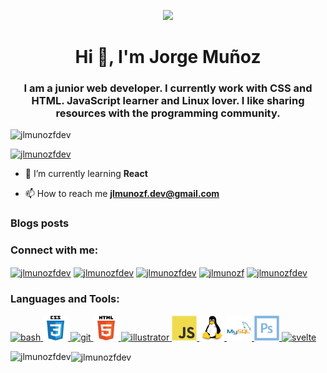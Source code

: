 <p align="center"> <img src="https://i.postimg.cc/SKYTc5Yd/logo-modified.png" style="width:200px"> </p>

<h1 align="center">Hi 👋, I'm Jorge Muñoz</h1>
<h3 align="center">I am a junior web developer. I currently work with CSS and HTML. JavaScript learner and Linux lover. I like sharing resources with the programming community.</h3>

<p align="left"> <img src="https://komarev.com/ghpvc/?username=jlmunozfdev&label=Profile%20views&color=0e75b6&style=flat" alt="jlmunozfdev" /> </p>


<p align="left"> <a href="https://twitter.com/jlmunozfdev" target="blank"><img src="https://img.shields.io/twitter/follow/jlmunozfdev?logo=twitter&style=for-the-badge" alt="jlmunozfdev" /></a> </p>

- 🌱 I’m currently learning **React**

- 📫 How to reach me **jlmunozf.dev@gmail.com**

### Blogs posts
<!-- BLOG-POST-LIST:START -->
<!-- BLOG-POST-LIST:END -->

<h3 align="left">Connect with me:</h3>
<p align="left">
<a href="https://codepen.io/jlmunozfdev" target="blank"><img align="center" src="https://raw.githubusercontent.com/rahuldkjain/github-profile-readme-generator/master/src/images/icons/Social/codepen.svg" alt="jlmunozfdev" height="30" width="40" /></a>
<a href="https://dev.to/jlmunozfdev" target="blank"><img align="center" src="https://raw.githubusercontent.com/rahuldkjain/github-profile-readme-generator/master/src/images/icons/Social/devto.svg" alt="jlmunozfdev" height="30" width="40" /></a>
<a href="https://twitter.com/jlmunozfdev" target="blank"><img align="center" src="https://raw.githubusercontent.com/rahuldkjain/github-profile-readme-generator/master/src/images/icons/Social/twitter.svg" alt="jlmunozfdev" height="30" width="40" /></a>
<a href="https://linkedin.com/in/jlmunozf" target="blank"><img align="center" src="https://raw.githubusercontent.com/rahuldkjain/github-profile-readme-generator/master/src/images/icons/Social/linked-in-alt.svg" alt="jlmunozf" height="30" width="40" /></a>
<a href="https://instagram.com/jlmunozfdev" target="blank"><img align="center" src="https://raw.githubusercontent.com/rahuldkjain/github-profile-readme-generator/master/src/images/icons/Social/instagram.svg" alt="jlmunozfdev" height="30" width="40" /></a>
</p>

<h3 align="left">Languages and Tools:</h3>
<p align="left"> <a href="https://www.gnu.org/software/bash/" target="_blank" rel="noreferrer"> <img src="https://www.vectorlogo.zone/logos/gnu_bash/gnu_bash-icon.svg" alt="bash" width="40" height="40"/> </a> <a href="https://www.w3schools.com/css/" target="_blank" rel="noreferrer"> <img src="https://raw.githubusercontent.com/devicons/devicon/master/icons/css3/css3-original-wordmark.svg" alt="css3" width="40" height="40"/> </a> <a href="https://git-scm.com/" target="_blank" rel="noreferrer"> <img src="https://www.vectorlogo.zone/logos/git-scm/git-scm-icon.svg" alt="git" width="40" height="40"/> </a> <a href="https://www.w3.org/html/" target="_blank" rel="noreferrer"> <img src="https://raw.githubusercontent.com/devicons/devicon/master/icons/html5/html5-original-wordmark.svg" alt="html5" width="40" height="40"/> </a> <a href="https://www.adobe.com/in/products/illustrator.html" target="_blank" rel="noreferrer"> <img src="https://www.vectorlogo.zone/logos/adobe_illustrator/adobe_illustrator-icon.svg" alt="illustrator" width="40" height="40"/> </a> <a href="https://developer.mozilla.org/en-US/docs/Web/JavaScript" target="_blank" rel="noreferrer"> <img src="https://raw.githubusercontent.com/devicons/devicon/master/icons/javascript/javascript-original.svg" alt="javascript" width="40" height="40"/> </a> <a href="https://www.linux.org/" target="_blank" rel="noreferrer"> <img src="https://raw.githubusercontent.com/devicons/devicon/master/icons/linux/linux-original.svg" alt="linux" width="40" height="40"/> </a> <a href="https://www.mysql.com/" target="_blank" rel="noreferrer"> <img src="https://raw.githubusercontent.com/devicons/devicon/master/icons/mysql/mysql-original-wordmark.svg" alt="mysql" width="40" height="40"/> </a> <a href="https://www.photoshop.com/en" target="_blank" rel="noreferrer"> <img src="https://raw.githubusercontent.com/devicons/devicon/master/icons/photoshop/photoshop-line.svg" alt="photoshop" width="40" height="40"/> </a> <a href="https://svelte.dev" target="_blank" rel="noreferrer"> <img src="https://upload.wikimedia.org/wikipedia/commons/1/1b/Svelte_Logo.svg" alt="svelte" width="40" height="40"/> </a> </p>

<p><img align="left" src="https://github-readme-stats.vercel.app/api/top-langs?username=jlmunozfdev&show_icons=true&locale=en&layout=compact" alt="jlmunozfdev" /></p>

<p><img align="center" src="https://github-readme-streak-stats.herokuapp.com/?user=jlmunozfdev&" alt="jlmunozfdev" /></p>
